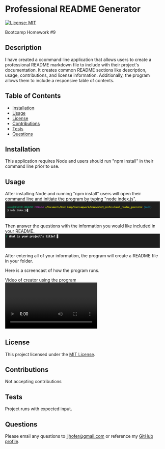 
# Professional README Generator
[![License: MIT](https://img.shields.io/badge/License-MIT-yellow.svg)](https://opensource.org/licenses/MIT)

Bootcamp Homework #9

## Description 
I have created a ccommand line application that allows users to create a professional README markdown file to include with their project's documentation. It creates common README sections like description, usage, contributions, and license information. Additionally, the program allows them to include a responsive table of contents. 
    
## Table of Contents

- [Installation](#installation)
- [Usage](#usage)
- [License](#license)
- [Contributions](#contributions)
- [Tests](#tests)
- [Questions](#questions)

## Installation
This application requires Node and users should run "npm install" in their command line prior to use. 

## Usage
After installing Node and running "npm install" users will open their command line and initiate the program by typing "node index.js". 
![Picture of inital command line entry](./assets/images/commandline.png)

Then answer the questions with the information you would like included in your README. 
![Picture of first question in the command line](./assets/images/questions.png)

After entering all of your information, the program will create a README file in your folder. 

Here is a screencast of how the program runs. 

[Video of creator using the program](https://watch.screencastify.com/v/jm1b2txhnvXwFx7ktnXj)
![Video of creator using the program](./assets/images/testvideo.mp4)




## License
This project licensed under the [MIT License](https://opensource.org/licenses/MIT).

## Contributions
Not accepting contributions

## Tests
Project runs with expected input. 

## Questions
Please email any questions to <ljhofer@gmail.com> or reference my [GitHub profile](https://github.com/ljhofer). 

